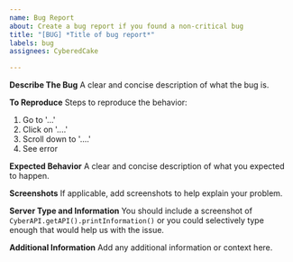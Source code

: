 ```yaml
---
name: Bug Report
about: Create a bug report if you found a non-critical bug
title: "[BUG] *Title of bug report*"
labels: bug
assignees: CyberedCake

---
```


**Describe The Bug**
A clear and concise description of what the bug is.

**To Reproduce**
Steps to reproduce the behavior:
1. Go to '...'
2. Click on '....'
3. Scroll down to '....'
4. See error

**Expected Behavior**
A clear and concise description of what you expected to happen.

**Screenshots**
If applicable, add screenshots to help explain your problem.

**Server Type and Information**
You should include a screenshot of `CyberAPI.getAPI().printInformation()` or you could selectively type enough that would help us with the issue.

**Additional Information**
Add any additional information or context here.
